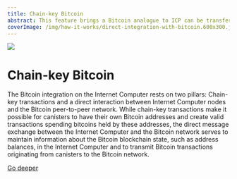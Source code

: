 ```yaml
---
title: Chain-key Bitcoin
abstract: This feature brings a Bitcoin analogue to ICP can be transferred at the speed of the ICP and with low transaction fees.
coverImage: /img/how-it-works/direct-integration-with-bitcoin.600x300.jpg
---
```


![](/img/how-it-works/direct-integration-with-bitcoin.600x300.jpg)

# Chain-key Bitcoin

The Bitcoin integration on the Internet Computer rests on two pillars: Chain-key transactions and a direct interaction between Internet Computer nodes and the Bitcoin peer-to-peer network.
While chain-key transactions make it possible for canisters to have their own Bitcoin addresses and create valid transactions spending bitcoins held by these addresses,
the direct message exchange between the Internet Computer and the Bitcoin network serves to maintain information about the Bitcoin blockchain state, such as address balances, in the Internet Computer
and to transmit Bitcoin transactions originating from canisters to the Bitcoin network.

[Go deeper](/how-it-works/chain_key_bitcoin/)
